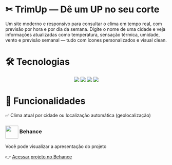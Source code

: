 # ✂ TrimUp — Dê um UP no seu corte

Um site moderno e responsivo para consultar o clima em tempo real, com previsão por hora e por dia da semana. Digite o nome de uma cidade e veja informações atualizadas como temperatura, sensação térmica, umidade, vento e previsão semanal — tudo com ícones personalizados e visual clean.

# 🛠 Tecnologias

<p align="center">
    <img src="https://img.shields.io/badge/HTML5-000?style=for-the-badge&logo=html5">
    <img src="https://img.shields.io/badge/CSS3-000?style=for-the-badge&logo=css&logoColor=264CE4">
    <img src="https://img.shields.io/badge/typescript-000?style=for-the-badge&logo=typescript&logoColor=007ACC">
    <img src="https://img.shields.io/badge/javascript-000?style=for-the-badge&logo=javascript&logoColor=%23F7DF1E"
</p>


# 🚀 Funcionalidades

✅ Clima atual por cidade ou localização automática (geolocalização)

### <img align="center" src="https://files.softicons.com/download/social-media-icons/simple-icons-by-dan-leech/png/256x256/behance.png" height=40 > Behance

Você pode visualizar a apresentação do projeto

👉 [Acessar projeto no Behance](https://www.behance.net/vitor-norton)

